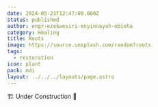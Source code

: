 ```yaml
---
date: 2024-05-21T12:47:00.000Z
status: published
author: engr-ezekwesiri-enyinnayah-obioha
category: Healing
title: Roots
image: https://source.unsplash.com/random?roots
tags:
  - restoration
icon: plant
pack: mdi
layout: ../../../layouts/page.astro
---
```

🏗️ Under Construction 🚧
